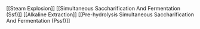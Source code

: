 [[Steam Explosion]]
[[Simultaneous Saccharification And Fermentation (Ssf)]]
[[Alkaline Extraction]]
[[Pre-hydrolysis Simultaneous Saccharification And Fermentation (Pssf)]]
